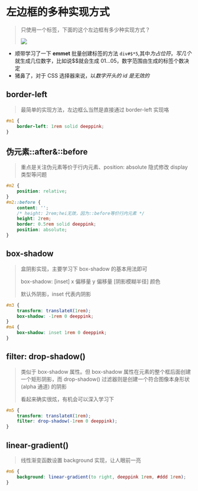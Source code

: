# 左边框的多种实现方式

> 只使用一个标签，下面的这个左边框有多少种实现方式？
>
> ![](https://user-images.githubusercontent.com/8554143/87442343-c686c780-c626-11ea-871a-d95f3176f6a4.png)

-   顺带学习了一下 **emmet** 批量创建标签的方法
    `div#$*5`,其中$为占位符，写几个$就生成几位数字，比如说$$就会生成 01...05，数字范围由生成的标签个数决定
-   猪鼻了，对于 CSS 选择器来说，以*数字开头的 id 是无效的*

## border-left

> 最简单的实现方法，左边框么当然是直接通过 border-left 实现咯

```css
#m1 {
    border-left: 1rem solid deeppink;
}
```

## 伪元素::after&::before

> 重点是关注伪元素等价于行内元素、position: absolute 隐式修改 display 类型等问题

```css
#m2 {
    position: relative;
}
#m2::before {
    content: '';
    /* height: 2rem;hei无效，因为::before等价行内元素 */
    height: 2rem;
    border: 0.5rem solid deeppink;
    position: absolute;
}
```

## box-shadow

> 盒阴影实现，主要学习下 box-shadow 的基本用法即可
>
> box-shadow: [inset] x 偏移量 y 偏移量 [阴影模糊半径] 颜色
>
> 默认外阴影，inset 代表内阴影

```css
#m3 {
    transform: translateX(1rem);
    box-shadow: -1rem 0 deeppink;
}
#m4 {
    box-shadow: inset 1rem 0 deeppink;
}
```

## filter: drop-shadow()

> 类似于 box-shadow 属性。但 box-shadow 属性在元素的整个框后面创建一个矩形阴影，而 drop-shadow() 过滤器则是创建一个符合图像本身形状 (alpha 通道) 的阴影
>
> 看起来确实很炫，有机会可以深入学习下

```css
#m5 {
    transform: translateX(1rem);
    filter: drop-shadow(-1rem 0 deeppink);
}
```

## linear-gradient()

> 线性渐变函数设置 background 实现，让人眼前一亮

```css
#m6 {
    background: linear-gradient(to right, deeppink 1rem, #ddd 1rem);
}
```
